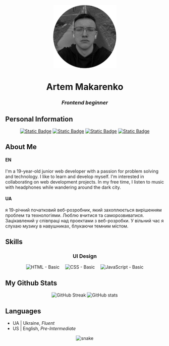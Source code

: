 <div align="center">
<img src="profile_round.png" width="200px">

# Artem Makarenko
### _Frontend beginner_
</div>

## Personal Information
<div align="center">

[![Static Badge](https://img.shields.io/badge/Instagram-%23E4405F?style=for-the-badge&logo=Instagram&labelColor=3C3D37)](https://instagram.com/my_makarenko)
[![Static Badge](https://img.shields.io/badge/Telegram-%2326A5E4?style=for-the-badge&logo=Telegram&labelColor=3C3D37)](https://t.me/baby_support)
[![Static Badge](https://img.shields.io/badge/Steam-%23000000?style=for-the-badge&logo=Steam&labelColor=3C3D37)](https://steamcommunity.com/id/locloder)
[![Static Badge](https://img.shields.io/badge/Github-%23181717?style=for-the-badge&logo=Github&labelColor=3C3D37)](https://github.com/locloder)
</div>

## About Me
#### EN
I'm a 19-year-old junior web developer with a passion for problem solving and technology. I like to learn and develop myself. I'm interested in collaborating on web development projects. In my free time, I listen to music with headphones while wandering around the dark city.
#### UA
я 19-річний початковий веб-розробник, який захоплюється вирішенням проблем та технологіями. Люблю вчитися та саморозвиватися. Зацікавлений у співпраці над проектами з веб-розробки. У вільний час я слухаю музику в навушниках, блукаючи темним містом.

## Skills
<div align="center">

### UI Design

![HTML - _Basic_](https://img.shields.io/badge/HTML-Basic-E96228?style=for-the-badge&logo=html5&labelColor=DD4B25&logoColor=white) 
![CSS - _Basic_](https://img.shields.io/badge/CSS-Basic-254BDD?style=for-the-badge&logo=css3&labelColor=2862E9&logoColor=white) 
![JavaScript - Basic](https://img.shields.io/badge/JavaScript-Basic-F7DF1E?style=for-the-badge&logo=javascript&labelColor=3C3D37&logoColor=white)
</div>

## My Github Stats
<div align="center">

![GitHub Streak](https://streak-stats.demolab.com?user=locloder&theme=react&hide_border=true&border_radius=6&card_width=379&card_height=195) 
![GitHub stats](https://github-readme-stats.vercel.app/api?username=locloder&show_icons=true&theme=react&hide_border=true&border_radius=6)
</div>


## Languages
-   UA | Ukraine, _Fluent_
-   US | English, _Pre-Intermediate_
<p align="center">
 <img width="600" src="assets/github-snake.svg" alt="snake"/>
</p>
